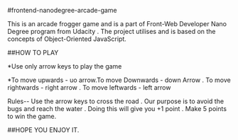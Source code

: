 #frontend-nanodegree-arcade-game

This is an arcade frogger game and is a part of Front-Web Developer Nano Degree program from Udacity . The project utilises and is based on the concepts of Object-Oriented JavaScript.

##HOW TO PLAY

*Use only arrow keys to play the game 

*To move upwards - uo arrow.To move Downwards - down Arrow . To move rightwards - right arrow . To move leftwards - left arrow

Rules-- Use the arrow keys to cross the road . Our purpose is to avoid the bugs and reach the water . Doing this will give you +1 point . Make 5 points to win the game.

##HOPE YOU ENJOY IT.